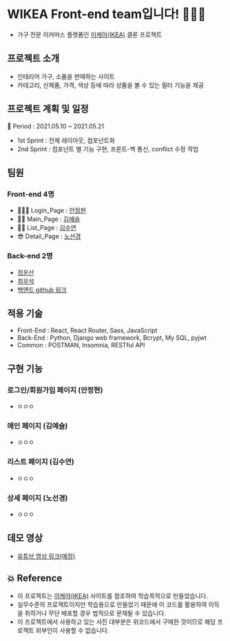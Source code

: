 # WIKEA Front-end team입니다! 👨🏻‍💻

- 가구 전문 이커머스 플랫폼인 [이케아(IKEA)](https://www.ikea.com/kr/ko/) 클론 프로젝트

## 프로젝트 소개

- 인테리어 가구, 소품을 판매하는 사이트
- 카테고리, 신제품, 가격, 색상 등에 따라 상품을 볼 수 있는 필터 기능을 제공

## 프로젝트 계획 및 일정

🎈 Period : 2021.05.10 ~ 2021.05.21
- 1st Sprint : 전체 레이아웃, 컴포넌트화
- 2nd Sprint : 컴포넌트 별 기능 구현, 프론트-백 통신, conflict 수정 작업

## 팀원

### Front-end 4명

  - 👱🏻‍♀️ Login_Page : [안정현](https://github.com/ahnjeongh2)
  - 👶🏻 Main_Page : [김예슬](https://github.com/yesl-kim)
  - 👱🏻 List_Page : [김수연](https://github.com/ksy4568)
  - 😎 Detail_Page : [노선경](https://github.com/celline1637)

### Back-end 2명

  - [정운산](https://github.com/Action2theFuture)
  - [최우석](https://github.com/tonic523)
  - [백엔드 github 링크](https://github.com/wecode-bootcamp-korea/20-1st-WIKEA-backend)

## 적용 기술

- Front-End : React, React Router, Sass, JavaScript
- Back-End : Python, Django web framework, Bcrypt, My SQL, pyjwt
- Common : POSTMAN, Insomnia, RESTful API

## 구현 기능

### 로그인/회원가입 페이지 (안정현)

- ㅇㅇㅇ

### 메인 페이지 (김예슬)

- ㅇㅇㅇ

### 리스트 페이지 (김수연)

- ㅇㅇㅇ

### 상세 페이지 (노선경)

- ㅇㅇㅇ


## 데모 영상
- [유튜브 영상 링크(예정)]()


## 💥 Reference
- 이 프로젝트는 [이케아(IKEA)](https://www.ikea.com/kr/ko/) 사이트를 참조하여 학습목적으로 만들었습니다.
- 실무수준의 프로젝트이지만 학습용으로 만들었기 때문에 이 코드를 활용하여 이득을 취하거나 무단 배포할 경우 법적으로 문제될 수 있습니다.
- 이 프로젝트에서 사용하고 있는 사진 대부분은 위코드에서 구매한 것이므로 해당 프로젝트 외부인이 사용할 수 없습니다.
